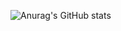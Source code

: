 ![Anurag's GitHub stats](https://github-readme-stats.vercel.app/api?username=vishus12&show_icons=true&theme=radical)
